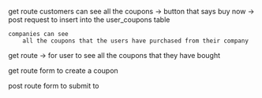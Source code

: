 get route 
	customers can see 
		all the coupons 
			-> button that says buy now
				-> post request to insert into the user_coupons table

	companies can see 
		all the coupons that the users have purchased from their company

get route 
	-> for user to see all the coupons that they have bought

get route 
	form to create a coupon

post route 
	form to submit to





